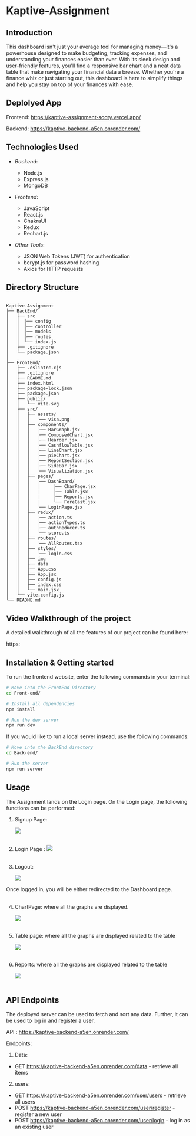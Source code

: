 # Kaptive-Assignment


## Introduction

This dashboard isn't just your average tool for managing money—it's a powerhouse designed to make budgeting, tracking expenses, and understanding your finances easier than ever. With its sleek design and user-friendly features, you'll find a responsive bar chart and a neat data table that make navigating your financial data a breeze. Whether you're a finance whiz or just starting out, this dashboard is here to simplify things and help you stay on top of your finances with ease.



## Deplolyed App

Frontend: https://kaptive-assignment-sooty.vercel.app/

Backend: https://kaptive-backend-a5en.onrender.com/


## Technologies Used
- *Backend*:
  - Node.js
  - Express.js
  - MongoDB
- *Frontend*:
  - JavaScript
  - React.js
  - ChakraUI
  - Redux
  - Rechart.js
  
- *Other Tools*:
  - JSON Web Tokens (JWT) for authentication
  - bcrypt.js for password hashing
  - Axios for HTTP requests

## Directory Structure

```

Kaptive-Assignment
├── BackEnd/
│   ├── src
│   │  ├── config
│   │  ├── controller
│   │  ├── models
│   │  ├── routes
│   │  └── index.js
│   ├── .gitignore
│   └── package.json
│   
├── FrontEnd/
│   ├── .eslintrc.cjs
│   ├── .gitignore
│   ├── README.md
│   ├── index.html
│   ├── package-lock.json
│   ├── package.json
│   ├── public/
│   │   └── vite.svg
│   ├── src/
│   │   ├── assets/
│   │   │   └── visa.png
│   │   ├── components/
│   │   │   ├── BarGraph.jsx
│   │   │   ├── ComposedChart.jsx
│   │   │   ├── Hearder.jsx
│   │   │   ├── CashflowTable.jsx
│   │   │   ├── LineChart.jsx
│   │   │   ├── pieChart.jsx
│   │   │   ├── ReportSection.jsx
│   │   │   ├── SideBar.jsx
│   │   │   └── Visualization.jsx
│   │   ├── pages/
│   │   │   ├── DashBoard/
│   │   │   |     ├── CharPage.jsx
│   │   │   |     ├── Table.jsx
│   │   │   |     ├── Reports.jsx
│   │   │   |     └── ForeCast.jsx
│   │   │   └── LoginPage.jsx
│   │   ├── redux/
│   │   │   ├── action.ts
│   │   │   ├── actionTypes.ts
│   │   │   ├── authReducer.ts
│   │   │   └── store.ts
│   │   ├── routes/
│   │   │   └── AllRoutes.tsx
│   │   ├── styles/
│   │   │   └── login.css
│   │   ├── img
│   │   ├── data
│   │   ├── App.css
│   │   ├── App.jsx
│   │   ├── config.js
│   │   ├── index.css
│   │   └── main.jsx
│   └── vite.config.js
└── README.md

```

## Video Walkthrough of the project

A detailed walkthrough of all the features of our project can be found here:

https:

## Installation & Getting started

To run the frontend website, enter the following commands in your terminal:

```bash
# Move into the FrontEnd Directory
cd Front-end/

# Install all dependencies
npm install

# Run the dev server
npm run dev
```


If you would like to run a local server instead, use the following commands:

```bash
# Move into the BackEnd directory
cd Back-end/

# Run the server
npm run server
```


## Usage

The Assignment lands on the Login page. On the Login page, the following functions can be performed:


1. Signup Page:

    <img src="./Front-end/src/img/Keptive_signup.png">

    <br>
    <br>

2. Login Page :
    <img src="./Front-end/src/img/keptive_signin.png">
    <br>
    <br>


3. Logout:

    <img src="./Front-end/src/img/keptive_logout.png">     <br>

Once logged in, you will be either redirected to the Dashboard page.
    <br>
    <br>


4. ChartPage: where all the graphs are displayed.
       <br>


    <img src="./Front-end/src/img/keptive_chart.png">

    <br>
    <br>

6. Table page: where all the graphs are displayed related to the table     <br>

    <img src="./Front-end/src/img/keptive_table.png">
        <br>
    <br>


7. Reports: where all the graphs are displayed related to the table     <br>

    <img src="./Front-end/src/img/keptive_report.png">     <br>
    <br>



## API Endpoints

The deployed server can be used to fetch and sort any data. Further, it can be used to log in and register a user.

API : https://kaptive-backend-a5en.onrender.com/

Endpoints: 

1. Data: 

- GET https://kaptive-backend-a5en.onrender.com/data - retrieve all items

2. users:

- GET https://kaptive-backend-a5en.onrender.com/user/users - retrieve all users
- POST https://kaptive-backend-a5en.onrender.com/user/register - register a new user
- POST https://kaptive-backend-a5en.onrender.com/user/login - log in as an existing user
